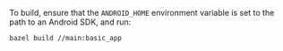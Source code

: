 To build, ensure that the `ANDROID_HOME` environment variable is set to the path
to an Android SDK, and run:

```
bazel build //main:basic_app
```
